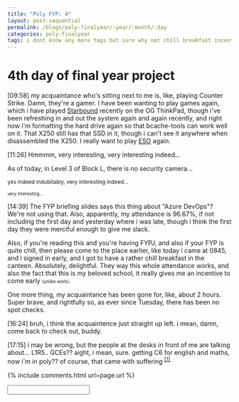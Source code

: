 ```yaml
---
title: "Poly FYP: 4"
layout: post-sequential
permalink: /blogs/poly-finalyear/:year/:month/:day
categories: poly-finalyear
tags: i dont know any more tags but sure why not chill breakfast incentive attendance no security camera social life
---
```

# 4th day of final year project

<span class="timestamp">[09:58]</span> my acquaintance who's sitting next to me is, like, playing Counter Strike. Damn, they're a gamer. I have been wanting to play games again, which i have played <a href="https://store.steampowered.com/app/211820/Starbound/" target="_blank">Starbound</a> recently on the OG ThinkPad, though i've been refreshing in and out the system again and again recently, and right now i'm formatting the hard drive again so that bcache-tools can work well on it. That X250 still has that SSD in it, though i can't see it anywhere when disassembled the X250. I really want to play <a href='https://store.steampowered.com/app/306130/The_Elder_Scrolls_Online/' target="_blank">ESO</a> again.

<span class="timestamp">[11:26]</span> Hmmmm, very interesting, very interesting indeed...

As of today, in Level 3 of Block L, there is no security camera...

<span style="font-size:85%;">yes indeed indubitably, very interesting indeed...</span>

<span style="font-size:70%;">very interesting...</span>

<span class="timestamp">[14:39]</span> The FYP briefing slides says this thing about "Azure DevOps"? We're not using that. Also, apparently, my attendance is 96.67%, if not including the first day and yesterday where i was late, though i think the first day they were merciful enough to give me slack.

Also, if you're reading this and you're having FYPJ, and also if your FYP is quite chill, then please come to the place earlier, like today i came at 0845, and i signed in early, and I got to have a rather chill breakfast in the canteen. Absolutely, delightful. They way this whole attendance works, and also the fact that this is my beloved school, it really gives me an incentive to come early <span style="font-size:70%;">(unlike work)</span>. 

One more thing, my acquaintance has been gone for, like, about 2 hours. Super brave, and rightfully so, as ever since Tuesday, there has been no spot checks. 

<span class="timestamp">[16:24]</span> bruh, i think the acquaintence just straight up left. i mean, damn, come back to check out, buddy.

<span class="timestamp">[17:15]</span> i may be wrong, but the people at the desks in front of me are talking about... L1R5.. GCEs?? aight, i mean, sure. getting C6 for english and maths, now i'm in poly?? of course, that came with suffering <sup><a href="#1">[1]</a></sup>

<!--

<span class='disable-selection' ondblclick="this.innerHTML=''">&lt;<b>REDACTED</b>&gt;</span>
<span class='disable-selection' ondblclick="this.innerHTML=''">****</span>

-->
{% include comments.html url=page.url %}

<input id="password-input" type="password" class="text-secret" onkeyup="unlock()" autocomplete="off">

<span class="disable-selection" id="truth" style="display:none;"><sup id="1">[1]</sup> what? oh, right. i mean of course, if i could describe the first 3 years of my life after secondary school, it would be the highest of mountains and lowest of valleys. I've had awesome times, ironically most related to IT itself, but of course, the lowest was all from the inside and my social life with everyone in my life. </span>
